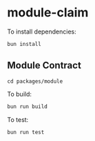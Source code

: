 # module-claim

To install dependencies:

```bash
bun install
```

## Module Contract

```
cd packages/module
```

To build:

```bash
bun run build
```

To test:

```bash
bun run test
```
